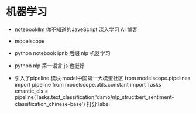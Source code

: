 # 机器学习

- notebookllm
  你不知道的JaveScript 深入学习
  AI 博客

- modelscope

- python notebook
  ipnb 后缀
  nlp 机器学习

- python
  nlp 第一语言
  js 也挺好

- 引入了pipeline 模块
  model中国第一大模型社区
  from modelscope.pipelines import pipeline
  from modelscope.utils.constant import Tasks
  emantic_cls = pipeline(Tasks.text_classification,'damo/nlp_structbert_sentiment-classification_chinese-base')
  打分 label